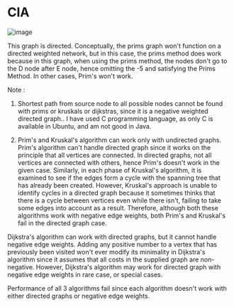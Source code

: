 # CIA
![image](https://user-images.githubusercontent.com/122954429/213092293-5b1ff319-32ff-4ee7-87ba-35fc74f25180.png)




This graph is directed. Conceptually, the prims graph won't function on a directed weighted network, but in this case, the prims method does work because in this graph, when using the prims method, the nodes don't go to the D node after E node, hence omitting the -5 and satisfying the Prims Method. In other cases, Prim's won't work.



Note :
1. Shortest path from source node to all possible nodes cannot be found with prims or kruskals or dijkstras, since it is a negative weighted directed graph.. I have used C programming language, as only C is available in Ubuntu, and am not good in Java.


2. Prim's and Kruskal's algorithm can work only with undirected graphs. Prim's algorithm can't handle directed graph since it works on the principle that all vertices are connected. In directed graphs, not all vertices are connected with others, hence Prim's doesn't work in the given case. Similarly, in each phase of Kruskal's algorithm, it is examined to see if the edges form a cycle with the spanning tree that has already been created. However, Kruskal's approach is unable to identify cycles in a directed graph because it sometimes thinks that there is a cycle between vertices even while there isn't, failing to take some edges into account as a result. Therefore, although both these algorithms work with negative edge weights, both Prim's and Kruskal's fail in the directed graph case.

Dijkstra's algorithm can work with directed graphs, but it cannot handle negative edge weights. Adding any positive number to a vertex that has previously been visited won't ever modify its minimality in Dijkstra's algorithm since it assumes that all costs in the supplied graph are non-negative. However, Dijkstra's algorithm may work for directed graph with negative edge weights in rare case, or special cases.

Performance of all 3 algorithms fail since each algorithm doesn't work with either directed graphs or negative edge weights. 
